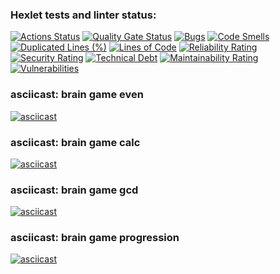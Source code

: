 ### Hexlet tests and linter status:
[![Actions Status](https://github.com/ixpr/php-project-45/actions/workflows/hexlet-check.yml/badge.svg)](https://github.com/ixpr/php-project-45/actions)
[![Quality Gate Status](https://sonarcloud.io/api/project_badges/measure?project=ixpr_php-project-45&metric=alert_status)](https://sonarcloud.io/summary/new_code?id=ixpr_php-project-45)
[![Bugs](https://sonarcloud.io/api/project_badges/measure?project=ixpr_php-project-45&metric=bugs)](https://sonarcloud.io/summary/new_code?id=ixpr_php-project-45)
[![Code Smells](https://sonarcloud.io/api/project_badges/measure?project=ixpr_php-project-45&metric=code_smells)](https://sonarcloud.io/summary/new_code?id=ixpr_php-project-45)
[![Duplicated Lines (%)](https://sonarcloud.io/api/project_badges/measure?project=ixpr_php-project-45&metric=duplicated_lines_density)](https://sonarcloud.io/summary/new_code?id=ixpr_php-project-45)
[![Lines of Code](https://sonarcloud.io/api/project_badges/measure?project=ixpr_php-project-45&metric=ncloc)](https://sonarcloud.io/summary/new_code?id=ixpr_php-project-45)
[![Reliability Rating](https://sonarcloud.io/api/project_badges/measure?project=ixpr_php-project-45&metric=reliability_rating)](https://sonarcloud.io/summary/new_code?id=ixpr_php-project-45)
[![Security Rating](https://sonarcloud.io/api/project_badges/measure?project=ixpr_php-project-45&metric=security_rating)](https://sonarcloud.io/summary/new_code?id=ixpr_php-project-45)
[![Technical Debt](https://sonarcloud.io/api/project_badges/measure?project=ixpr_php-project-45&metric=sqale_index)](https://sonarcloud.io/summary/new_code?id=ixpr_php-project-45)
[![Maintainability Rating](https://sonarcloud.io/api/project_badges/measure?project=ixpr_php-project-45&metric=sqale_rating)](https://sonarcloud.io/summary/new_code?id=ixpr_php-project-45)
[![Vulnerabilities](https://sonarcloud.io/api/project_badges/measure?project=ixpr_php-project-45&metric=vulnerabilities)](https://sonarcloud.io/summary/new_code?id=ixpr_php-project-45)
### asciicast: brain game even
[![asciicast](https://asciinema.org/a/2BNDSnzVyWNNkISZHviEDZMr7.svg)](https://asciinema.org/a/2BNDSnzVyWNNkISZHviEDZMr7)
### asciicast: brain game calc
[![asciicast](https://asciinema.org/a/Tc6f1IoE7pbbDOXmki1Zdp1fT.svg)](https://asciinema.org/a/Tc6f1IoE7pbbDOXmki1Zdp1fT)
### asciicast: brain game gcd
[![asciicast](https://asciinema.org/a/FIWkJsmLMrQLMlKHWqxwm8Nxz.svg)](https://asciinema.org/a/FIWkJsmLMrQLMlKHWqxwm8Nxz)
### asciicast: brain game progression
[![asciicast](https://asciinema.org/a/RKrnT0qLV4wRldjC3J56Vr7ah.svg)](https://asciinema.org/a/RKrnT0qLV4wRldjC3J56Vr7ah)